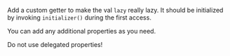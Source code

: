 

Add a custom getter to make the val `lazy` really lazy.
It should be initialized by invoking `initializer()` during the first access.

You can add any additional properties as you need.

Do not use delegated properties!

